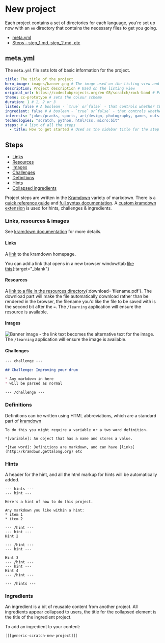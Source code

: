 # New project

Each project contains a set of directories for each language, you're set up now with an `en` directory that contains the necessary files to get you going.

* [meta.yml](#metayml)
* [Steps - step_1.md, step_2.md, etc](#steps)


## meta.yml

The `meta.yml` file sets lots of basic information for the project.

``` yml
title: The title of the project
hero_image: images/banner.png # The image used on the listing view and in the project header
description: Project description # Used on the listing view
original_url: https://codeclubprojects.org/en-GB/scratch/rock-band # Provides a link back to the original project
theme: cc-prototype # sets the colour scheme
duration: 1 # 1, 2 or 3
listed: false # A boolean - `true` or`false` - that controls whether the project will appear on the listing view
ingredient: false # A boolean - `true` or`false` - that controls whether the project will appear on the listing view if published to master branch
interests: "jokes/pranks, sports, art/design, photography, games, outside/weather/nature, space, animals, music/sound"
technologies: "scratch, python, html/css, micro:bit"
steps: # A list of all the steps
  - title: How to get started # Used as the sidebar title for the step
```

## Steps

* [Links](#links)
* [Resources](#resources)
* [Images](#images)
* [Challenges](#challenges)
* [Definitions](#definitions)
* [Hints](#hints)
* [Collapsed ingredients](#collapsed-ingredients)

Project steps are written in the [Kramdown](https://kramdown.gettalong.org/) variety of markdown. There is a [quick reference guide](https://kramdown.gettalong.org/quickref.html) and [full syntax documentation](https://kramdown.gettalong.org/syntax.html). A [custom kramdown extension](https://github.com/RaspberryPiFoundation/kramdown_rpf) is used for hints, challenges & ingredients.

### Links, resources & images

See [kramdown documentation](https://kramdown.gettalong.org/quickref.html#links-and-images) for more details.

#### Links

A [link](http://kramdown.gettalong.org) to the kramdown homepage.

You can add  a link that opens in a new browser window/tab [like this](https://google.com/){:target="_blank"}

#### Resources

A [link to a file in the resources directory](resources/worksheet.pdf){:download='filename.pdf'}. The download part will make the file automatically download rather than be rendered in the browser, the filename you'd like the file to be saved with is the second bit after the `=`. The `/learning` application will ensure the resource is available.

#### Images

![Banner image](images/banner.png) - the link text becomes the alternative text for the image. The `/learning` application will ensure the image is available.

#### Challenges

``` markdown
--- challenge ---

## Challenge: Improving your drum

* Any markdown in here
* will be parsed as normal

--- /challenge ---
```


### Definitions

Definitions can be written using HTML abbreviations, which are a standard part of [kramdown](https://kramdown.gettalong.org/quickref.html#abbreviations)

```
To do this you might require a variable or a two word definition.

*[variable]: An object that has a name and stores a value.

*[two word]: Definitions are markdown, and can have [links](http://kramdown.gettalong.org) etc
```


### Hints

A header for the hint, and all the html markup for hints will be automatically added.

```
--- hints ---
--- hint ---

Here's a hint of how to do this project.

Any markdown you like within a hint:
* item 1
* item 2

--- /hint ---
--- hint ---
Hint 2

--- /hint ---
--- hint ---

Hint 3
--- /hint ---
--- hint ---
Hint 4
--- /hint ---

--- /hints ---
```

### Ingredients

An ingredient is a bit of reusable content from another project. All ingredients appear collapsed to users, the title for the collapsed element is the title of the ingredient project.

To add an ingredient to your content:
```
[[[generic-scratch-new-project]]]
```
